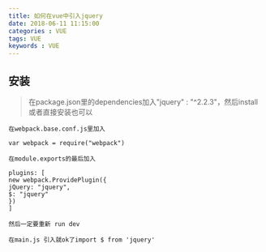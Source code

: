 ```yaml
---
title: 如何在vue中引入jquery
date: 2018-06-11 11:15:00
categories : VUE
tags: VUE
keywords : VUE
---
```


## 安装

> 在package.json里的dependencies加入"jquery" : "^2.2.3"，然后install 或者直接安装也可以

```
在webpack.base.conf.js里加入

var webpack = require("webpack")

在module.exports的最后加入

plugins: [
new webpack.ProvidePlugin({
jQuery: "jquery",
$: "jquery"
})
]

然后一定要重新 run dev

在main.js 引入就ok了import $ from 'jquery'

```